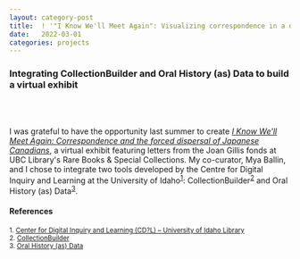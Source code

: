 ```yaml
---
layout: category-post
title:  ! '"I Know We'll Meet Again": Visualizing correspondence in a digital exhibit'
date:   2022-03-01
categories: projects
---
```


### Integrating CollectionBuilder and Oral History (as) Data to build a virtual exhibit
<br><br>

I was grateful to have the opportunity last summer to create <a href="https://ubc-library-rbsc.github.io/gillis-2021/"><i>I Know We'll Meet Again: Correspondence and the forced dispersal of Japanese Canadians</i></a>, a virtual exhibit featuring letters from the Joan Gillis fonds at UBC Library's Rare Books & Special Collections. My co-curator, Mya Ballin, and I chose to integrate two tools developed by the Centre for Digital Inquiry and Learning at the University of Idaho<sup>[1](#ref1)</sup>: CollectionBuilder<sup>[2](#ref2)</sup> and Oral History (as) Data<sup>[3](#ref3)</sup>.



#### References
<small>
  <a name="ref1">1.</a> <a href="https://cdil.lib.uidaho.edu/">Center for Digital Inquiry and Learning (CD?L) – University of Idaho Library</a><br>
  <a name="ref1">2.</a> <a href="https://collectionbuilder.github.io">CollectionBuilder</a><br>
  <a name="ref3">3.</a> <a href="https://uidaholib.github.io/oral-history-as-data/about.html">Oral History (as) Data</a>
</small>
